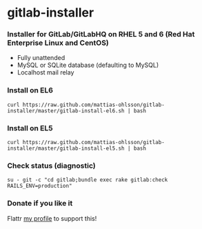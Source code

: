 gitlab-installer
================

### Installer for GitLab/GitLabHQ on RHEL 5 and 6 (Red Hat Enterprise Linux and CentOS) ###

- Fully unattended
- MySQL or SQLite database (defaulting to MySQL)
- Localhost mail relay

### Install on EL6 ###

    curl https://raw.github.com/mattias-ohlsson/gitlab-installer/master/gitlab-install-el6.sh | bash

### Install on EL5 ###

    curl https://raw.github.com/mattias-ohlsson/gitlab-installer/master/gitlab-install-el5.sh | bash

### Check status (diagnostic) ###

    su - git -c "cd gitlab;bundle exec rake gitlab:check RAILS_ENV=production"

### Donate if you like it ###

Flattr [my profile](https://flattr.com/profile/mattiasohlsson "Mattias Ohlsson on Flattr") to support this!
